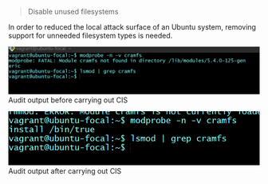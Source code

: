 > Disable unused filesystems

In order to reduced the local attack surface of an Ubuntu system, removing support for unneeded filesystem types is needed.

![Audit](1-mounting%20of%20cramfs%20filesystems%20is%20disabled-Audit-Output.png) Audit output before carrying out CIS

![](Audit-output-after-secured.png) Audit output after carrying out CIS